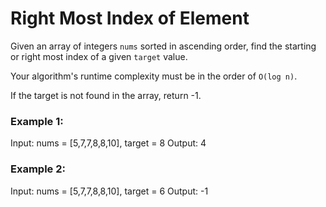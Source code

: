 # Right Most Index of Element

Given an array of integers `nums` sorted in ascending order, find the starting or right most index of a given `target` value. <br />

Your algorithm's runtime complexity must be in the order of `O(log n)`.

If the target is not found in the array, return -1.

### Example 1:

Input: nums = [5,7,7,8,8,10], target = 8
Output: 4

### Example 2:

Input: nums = [5,7,7,8,8,10], target = 6
Output: -1